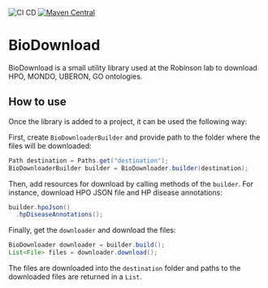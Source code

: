 ![CI CD](https://github.com/TheJacksonLaboratory/biodownload/actions/workflows/cicd.yml/badge.svg)
[![Maven Central](https://maven-badges.herokuapp.com/maven-central/org.monarchinitiative.biodownload/biodownload/badge.svg)](https://maven-badges.herokuapp.com/maven-central/org.monarchinitiative.biodownload/biodownload)

# BioDownload
BioDownload is a small utility library used at the Robinson lab to download HPO, MONDO, UBERON, GO ontologies.   

## How to use
Once the library is added to a project, it can be used the following way:

First, create `BioDownloaderBuilder` and provide path to the folder where the files will be downloaded:

```java
Path destination = Paths.get("destination");
BioDownloaderBuilder builder = BioDownloader.builder(destination);
```

Then, add resources for download by calling methods of the `builder`. 
For instance, download HPO JSON file and HP disease annotations:

```java
builder.hpoJson()
  .hpDiseaseAnnotations();
```

Finally, get the `downloader` and download the files:

```java
BioDownloader downloader = builder.build();
List<File> files = downloader.download();
```

The files are downloaded into the `destination` folder and paths to the downloaded files are returned in a `List`.

